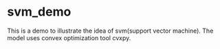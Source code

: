 # svm_demo

This is a demo to illustrate the idea of svm(support vector machine). The model uses convex optimization tool cvxpy.
